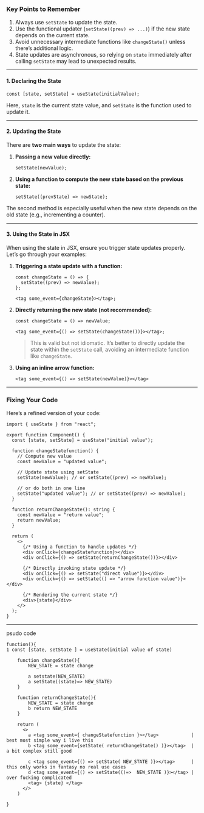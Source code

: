 ### Key Points to Remember

1. Always use `setState` to update the state.
2. Use the functional updater (`setState((prev) => ...)`) if the new state depends on the current state.
3. Avoid unnecessary intermediate functions like `changeState()` unless there’s additional logic.
4. State updates are asynchronous, so relying on `state` immediately after calling `setState` may lead to unexpected results.

---

#### 1. Declaring the State

```tsx
const [state, setState] = useState(initialValue);
```

Here, `state` is the current state value, and `setState` is the function used to update it.

---

#### 2. Updating the State

There are **two main ways** to update the state:

1. **Passing a new value directly:**

   ```tsx
   setState(newValue);
   ```

2. **Using a function to compute the new state based on the previous state:**
   ```tsx
   setState((prevState) => newState);
   ```

The second method is especially useful when the new state depends on the old state (e.g., incrementing a counter).

---

#### 3. Using the State in JSX

When using the state in JSX, ensure you trigger state updates properly. Let’s go through your examples:

1. **Triggering a state update with a function:**

   ```tsx
   const changeState = () => {
     setState((prev) => newValue);
   };

   <tag some_event={changeState}></tag>;
   ```

2. **Directly returning the new state (not recommended):**

   ```tsx
   const changeState = () => newValue;

   <tag some_event={() => setState(changeState())}></tag>;
   ```

   > This is valid but not idiomatic. It’s better to directly update the state within the `setState` call, avoiding an intermediate function like `changeState`.

3. **Using an inline arrow function:**

   ```tsx
   <tag some_event={() => setState(newValue)}></tag>
   ```

---

### Fixing Your Code

Here’s a refined version of your code:


```tsx
import { useState } from "react";

export function Component() {
  const [state, setState] = useState("initial value");

  function changeStatefunction() {
    // Compute new value
    const newValue = "updated value";

    // Update state using setState
    setState(newValue); // or setState((prev) => newValue);

    // or do both in one line
    setState("updated value"); // or setState((prev) => newValue);
  }

  function returnChangeState(): string {
    const newValue = "return value";
    return newValue;
  }

  return (
    <>
      {/* Using a function to handle updates */}
      <div onClick={changeStatefunction}></div>
      <div onClick={() => setState(returnChangeState())}></div>

      {/* Directly invoking state update */}
      <div onClick={() => setState("direct value")}></div>
      <div onClick={() => setState(() => "arrow function value")}></div>

      {/* Rendering the current state */}
      <div>{state}</div>
    </>
  );
}
```


---


psudo code

```
function(){
1 const [state, setState ] = useState(initial value of state)

    function changeState(){
        NEW_STATE = state change

        a setstate(NEW_STATE)
        a setState((state)=> NEW_STATE)
    }

    function returnChangeState(){
        NEW_STATE = state change
        b return NEW_STATE
    }
    
    return (
      <>
        a <tag some_event={ changeStatefunction }></tag>            | best most simple way i live this
        b <tag some_event={setState( returnChangeState() )}></tag>  | a bit complex still good 

        c <tag some_event={() => setState( NEW_STATE )}></tag>      | this only works in fantasy no real use cases
        d <tag some_event={() => setState(()=>  NEW_STATE )}></tag> | over fucking complicated 
        <tag> {state} </tag>
      </>
    )

}
```

